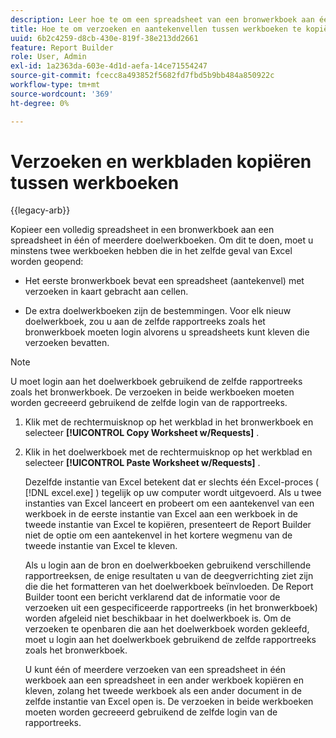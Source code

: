 ```yaml
---
description: Leer hoe te om een spreadsheet van een bronwerkboek aan één of meerdere doelwerkboeken te kopiëren.
title: Hoe te om verzoeken en aantekenvellen tussen werkboeken te kopiëren
uuid: 6b2c4259-d8cb-430e-819f-38e213dd2661
feature: Report Builder
role: User, Admin
exl-id: 1a2363da-603e-4d1d-aefa-14ce71554247
source-git-commit: fcecc8a493852f5682fd7fbd5b9bb484a850922c
workflow-type: tm+mt
source-wordcount: '369'
ht-degree: 0%

---
```


# Verzoeken en werkbladen kopiëren tussen werkboeken

{{legacy-arb}}

Kopieer een volledig spreadsheet in een bronwerkboek aan een spreadsheet in één of meerdere doelwerkboeken. Om dit te doen, moet u minstens twee werkboeken hebben die in het zelfde geval van Excel worden geopend:

* Het eerste bronwerkboek bevat een spreadsheet (aantekenvel) met verzoeken in kaart gebracht aan cellen.

* De extra doelwerkboeken zijn de bestemmingen. Voor elk nieuw doelwerkboek, zou u aan de zelfde rapportreeks zoals het bronwerkboek moeten login alvorens u spreadsheets kunt kleven die verzoeken bevatten.

>[!NOTE]
>
>U moet login aan het doelwerkboek gebruikend de zelfde rapportreeks zoals het bronwerkboek. De verzoeken in beide werkboeken moeten worden gecreeerd gebruikend de zelfde login van de rapportreeks.

1. Klik met de rechtermuisknop op het werkblad in het bronwerkboek en selecteer **[!UICONTROL Copy Worksheet w/Requests]** .
1. Klik in het doelwerkboek met de rechtermuisknop op het werkblad en selecteer **[!UICONTROL Paste Worksheet w/Requests]** .

   Dezelfde instantie van Excel betekent dat er slechts één Excel-proces ( [!DNL excel.exe] ) tegelijk op uw computer wordt uitgevoerd. Als u twee instanties van Excel lanceert en probeert om een aantekenvel van een werkboek in de eerste instantie van Excel aan een werkboek in de tweede instantie van Excel te kopiëren, presenteert de Report Builder niet de optie om een aantekenvel in het kortere wegmenu van de tweede instantie van Excel te kleven.

   Als u login aan de bron en doelwerkboeken gebruikend verschillende rapportreeksen, de enige resultaten u van de deegverrichting ziet zijn die die het formatteren van het doelwerkboek beïnvloeden. De Report Builder toont een bericht verklarend dat de informatie voor de verzoeken uit een gespecificeerde rapportreeks (in het bronwerkboek) worden afgeleid niet beschikbaar in het doelwerkboek is. Om de verzoeken te openbaren die aan het doelwerkboek worden gekleefd, moet u login aan het doelwerkboek gebruikend de zelfde rapportreeks zoals het bronwerkboek.

   U kunt één of meerdere verzoeken van een spreadsheet in één werkboek aan een spreadsheet in een ander werkboek kopiëren en kleven, zolang het tweede werkboek als een ander document in de zelfde instantie van Excel open is. De verzoeken in beide werkboeken moeten worden gecreeerd gebruikend de zelfde login van de rapportreeks.
